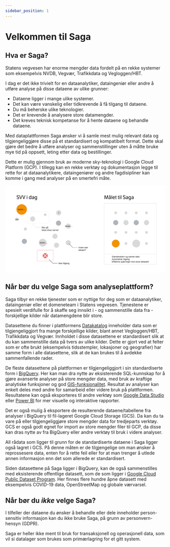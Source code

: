 ```yaml
---
sidebar_position: 1
---
```


# Velkommen til Saga

## Hva er Saga?

Statens vegvesen har enorme mengder data fordelt på en rekke systemer som eksempelvis NVDB, Vegvær, Trafikkdata og Vegloggen/HBT.

I dag er det ikke trivielt for en dataanalytiker, dataingeniør eller andre å utføre analyse på disse dataene av ulike grunner:

- Dataene ligger i mange ulike systemer.
- Det kan være vanskelig eller tidkrevende å få tilgang til dataene.
- Du må beherske ulike teknologier.
- Det er krevende å analysere store datamengder.
- Det kreves teknisk kompetanse for å hente dataene og behandle dataene.

Med dataplattformen Saga ønsker vi å samle mest mulig relevant data og tilgjengeliggjøre disse på et standardisert og kompatibelt format. Dette skal gjøre det bedre å utføre analyser og sammenstillinger uten å måtte bruke mye tid på oppsett, leting etter data og bestillinger.

Dette er mulig gjennom bruk av moderne sky-teknologi i Google Cloud Platform (GCP). I tillegg kan en rekke verktøy og dokumentasjon legge til rette for at dataanalytikere, dataingeniører og andre fagdisipliner kan komme i gang med analyser på en smertefri måte.

![Visualisering av hva Saga ønsker å oppnå med ny plattform](/img/saga-goal.png)

## Når bør du velge Saga som analyseplattform?

Saga tilbyr en rekke tjenester som er nyttige for deg som er dataanalytiker, dataingeniør eller et domeneteam i Statens vegvesen. Tjenestene er spesielt verdifulle for å skaffe seg innsikt i - og sammenstille data fra - forskjellige kilder når datamengdene blir store.

Datasettene du finner i plattformens [Datakatalog](https://saga-datacatalog-prod-lszg.ew.r.appspot.com/) inneholder data som er tilgjengeliggjort fra mange forskjellige kilder, blant annet Vegloggen/HBT, Trafikkdata og Vegvær. Innholdet i disse datasettene er standardisert slik at du kan sammenstille data på tvers av ulike kilder. Dette er gjort ved at felter som er ofte brukt (eksempelvis tidsstempler, lokasjoner og geografier) har samme form i alle datasettene, slik at de kan brukes til å avdekke sammenfallende rader.

De fleste datasettene på plattformen er tilgjengeliggjort i sin standardiserte form i [BigQuery](bigquery). Her kan man dra nytte av eksisterende SQL-kunnskap for å gjøre avanserte analyser på store mengder data, med bruk av kraftige analytiske funksjoner og god [GIS-funksjonalitet](https://cloud.google.com/bigquery/docs/geospatial-data). Resultat av analyser kan enkelt deles med andre for samarbeid eller videre bruk på plattformen. Resultatene kan også eksporteres til andre verktøy som [Google Data Studio](https://datastudio.google.com/) eller [Power BI](https://powerbi.microsoft.com/) for mer visuelle og interaktive rapporter.

Det er også mulig å eksportere de resulterende dataene/tabellene fra analyser i BigQuery til fil-lageret Google Cloud Storage (GCS). Da kan du ta vare på eller tilgjengeliggjøre store mengder data for tredjeparts verktøy. GCS er også godt egnet for import av store mengder filer til GCP, da disse kan dras nytte av fra BigQuery eller andre verktøy til bruk i videre analyser.

All rådata som ligger til grunn for de standardiserte dataene i Saga ligger også lagret i GCS. På denne måten er de tilgjengelige om man ønsker å reprossesere data, enten for å rette feil eller for at man trenger å utlede annen informasjon enn det som allerede er standardisert.

Siden datasettene på Saga ligger i BigQuery, kan de også sammenstilles med eksisterende offentlige datasett, som de som ligger i [Google Cloud Public Dataset Program](https://cloud.google.com/bigquery/public-data). Her finnes flere hundre åpne datasett med eksempelvis COVID-19 data, OpenStreetMap og globale værvarsel.

## Når bør du _ikke_ velge Saga?

I tilfeller der dataene du ønsker å behandle eller dele inneholder person-sensitiv informasjon kan du ikke bruke Saga, på grunn av personvern-hensyn (GDPR).

Saga er heller ikke ment til bruk for transaksjonell og operasjonell data, som vil si datalager som brukes som primærlagring for et gitt system.
